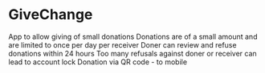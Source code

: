 # GiveChange
App to allow giving of small donations
Donations are of a small amount and are limited to once per day per receiver
Doner can review and refuse donations within 24 hours
Too many refusals against doner or receiver can lead to account lock
Donation via QR code  - to mobile
